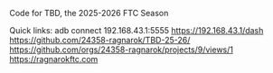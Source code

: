 Code for TBD, the 2025-2026 FTC Season

Quick links:
adb connect 192.168.43.1:5555
<https://192.168.43.1/dash>
<https://github.com/24358-ragnarok/TBD-25-26/>
<https://github.com/orgs/24358-ragnarok/projects/9/views/1>
<https://ragnarokftc.com>
